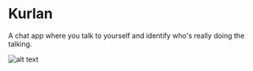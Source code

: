 # Kurlan
A chat app where you talk to yourself and identify who's really doing the talking.

![alt text](https://i.postimg.cc/Zq7KhxQc/screenshot.png)
